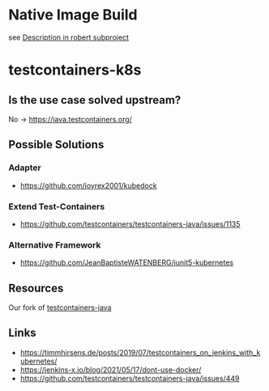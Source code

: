 # Native Image Build

see [Description in robert subproject](robert/NativeBuild.md)

# testcontainers-k8s

## Is the use case solved upstream?
No  -> https://java.testcontainers.org/

## Possible Solutions

### Adapter

* https://github.com/joyrex2001/kubedock

### Extend Test-Containers

* https://github.com/testcontainers/testcontainers-java/issues/1135


### Alternative Framework

* https://github.com/JeanBaptisteWATENBERG/junit5-kubernetes

## Resources

Our fork of [testcontainers-java](https://github.com/baloise-incubator/testcontainers-java)

## Links

- https://timmhirsens.de/posts/2019/07/testcontainers_on_jenkins_with_kubernetes/
- https://jenkins-x.io/blog/2021/05/17/dont-use-docker/
- https://github.com/testcontainers/testcontainers-java/issues/449 
